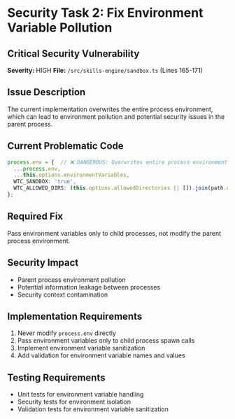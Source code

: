 # Security Task 2: Fix Environment Variable Pollution

## Critical Security Vulnerability
**Severity:** HIGH
**File:** `/src/skills-engine/sandbox.ts` (Lines 165-171)

## Issue Description
The current implementation overwrites the entire process environment, which can lead to environment pollution and potential security issues in the parent process.

## Current Problematic Code
```typescript
process.env = {  // ❌ DANGEROUS: Overwrites entire process environment
  ...process.env,
  ...this.options.environmentVariables,
  WTC_SANDBOX: 'true',
  WTC_ALLOWED_DIRS: (this.options.allowedDirectories || []).join(path.delimiter)
};
```

## Required Fix
Pass environment variables only to child processes, not modify the parent process environment.

## Security Impact
- Parent process environment pollution
- Potential information leakage between processes
- Security context contamination

## Implementation Requirements
1. Never modify `process.env` directly
2. Pass environment variables only to child process spawn calls
3. Implement environment variable sanitization
4. Add validation for environment variable names and values

## Testing Requirements
- Unit tests for environment variable handling
- Security tests for environment isolation
- Validation tests for environment variable sanitization